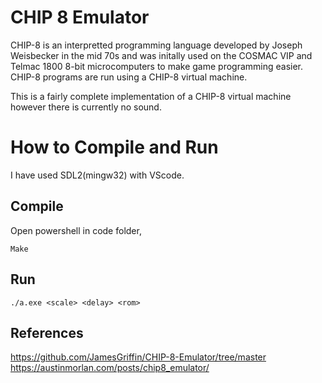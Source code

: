 
# CHIP 8 Emulator

CHIP-8 is an interpretted programming language developed by Joseph Weisbecker in the mid 70s and was initally used on the COSMAC VIP and Telmac 1800 8-bit microcomputers to make game programming easier. CHIP-8 programs are run using a CHIP-8 virtual machine.

This is a fairly complete implementation of a CHIP-8 virtual machine however there is currently no sound.

# How to Compile and Run

I have used SDL2(mingw32) with VScode.

## Compile
Open powershell in code folder,

```
Make

 ```

## Run

``` 
./a.exe <scale> <delay> <rom>

```

## References

https://github.com/JamesGriffin/CHIP-8-Emulator/tree/master
https://austinmorlan.com/posts/chip8_emulator/


